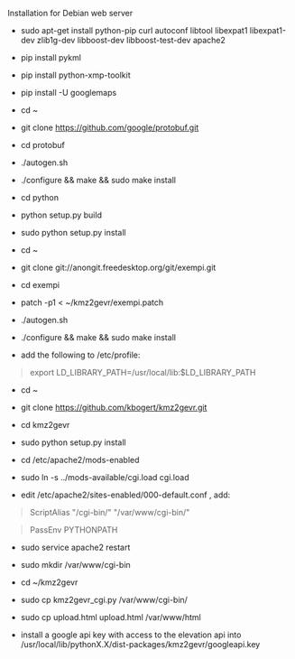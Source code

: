 Installation for Debian web server


* sudo apt-get install python-pip curl autoconf libtool libexpat1 libexpat1-dev zlib1g-dev libboost-dev libboost-test-dev apache2
* pip install pykml
* pip install python-xmp-toolkit
* pip install -U googlemaps

* cd ~
* git clone https://github.com/google/protobuf.git
* cd protobuf
* ./autogen.sh
* ./configure && make && sudo make install
* cd python
* python setup.py build
* sudo python setup.py install

* cd ~
* git clone git://anongit.freedesktop.org/git/exempi.git 
* cd exempi
* patch -p1 < ~/kmz2gevr/exempi.patch
* ./autogen.sh
* ./configure && make && sudo make install

* add the following to /etc/profile:

>export LD_LIBRARY_PATH=/usr/local/lib:$LD_LIBRARY_PATH


* cd ~
* git clone https://github.com/kbogert/kmz2gevr.git
* cd kmz2gevr
* sudo python setup.py install

* cd /etc/apache2/mods-enabled
* sudo ln -s ../mods-available/cgi.load cgi.load
* edit /etc/apache2/sites-enabled/000-default.conf , add:

>ScriptAlias "/cgi-bin/" "/var/www/cgi-bin/"

>PassEnv PYTHONPATH

* sudo service apache2 restart
* sudo mkdir /var/www/cgi-bin
* cd ~/kmz2gevr
* sudo cp kmz2gevr_cgi.py /var/www/cgi-bin/
* sudo cp upload.html upload.html /var/www/html


* install a google api key with access to the elevation api into /usr/local/lib/pythonX.X/dist-packages/kmz2gevr/googleapi.key

